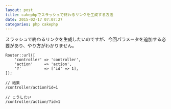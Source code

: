 ```yaml
---
layout: post
title: cakephpでスラッシュで終わるリンクを生成する方法
date: 2015-02-17 07:07:27
categories: php cakephp
---
```

<p>スラッシュで終わるリンクを生成したいのですが、今回パラメータを追加する必要があり、やり方がわかりません。</p>

<pre><code>Router::url([
    'controller' =&gt; 'controller',
    'action'     =&gt; 'action',
    '?'          =&gt; ['id' =&gt; 1],
]);

// 結果
/controller/action?id=1

// こうしたい
/controller/action/?id=1
</code></pre>
